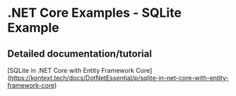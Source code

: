 # .NET Core Examples  - SQLite Example
## Detailed documentation/tutorial
[SQLite in .NET Core with Entity Framework Core] (https://kontext.tech/docs/DotNetEssential/p/sqlite-in-net-core-with-entity-framework-core)